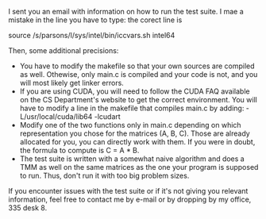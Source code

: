 
I sent you an email with information on how to run the test suite. I mae
a mistake in the line you have to type: the corect line is

source /s/parsons/l/sys/intel/bin/iccvars.sh intel64

Then, some additional precisions:
- You have to modify the makefile so that your own sources are compiled
as well. Othewise, only main.c is compiled and your code is not, and you
will most likely get linker errors.
- If you are using CUDA, you will need to follow the CUDA FAQ available
on the CS Department's website to get the correct environment.
You will have to modify a line in the makefile that compiles main.c by
adding: -L/usr/local/cuda/lib64 -lcudart
- Modify one of the two functions only in main.c depending on which
representation you chose for the matrices (A, B, C). Those are already
allocated for you, you can directly work with them. If you were in
doubt, the formula to compute is C = A * B.
- The test suite is written with a somewhat naive algorithm and does a
TMM as well on the same matrices as the one your program is supposed to
run. Thus, don't run it with too big problem sizes.

If you encounter issues with the test suite or if it's not giving you
relevant information, feel free to contact me by e-mail or by dropping
by my office, 335 desk 8.
